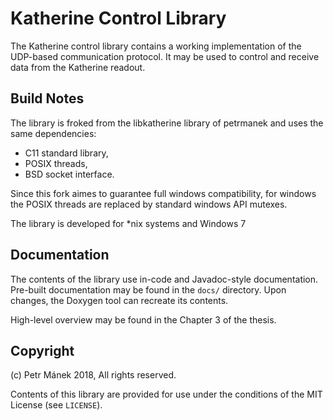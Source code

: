Katherine Control Library
=========================

The Katherine control library contains a working implementation of the UDP-based communication protocol.
It may be used to control and receive data from the Katherine readout.


## Build Notes

The library is froked from the libkatherine library of petrmanek and uses the same dependencies:

 - C11 standard library,
 - POSIX threads,
 - BSD socket interface.
 
 Since this fork aimes to guarantee full windows compatibility, for windows the POSIX threads are replaced by standard windows API mutexes.

 The library is developed for *nix systems and Windows 7


## Documentation

The contents of the library use in-code and Javadoc-style documentation.
Pre-built documentation may be found in the `docs/` directory. Upon changes, the Doxygen tool can recreate its contents.

High-level overview may be found in the Chapter 3 of the thesis.


## Copyright

(c) Petr Mánek 2018, All rights reserved.

Contents of this library are provided for use under the conditions of the MIT License (see `LICENSE`).
